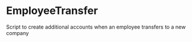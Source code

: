 # EmployeeTransfer
Script to create additional accounts when an employee transfers to a new company
